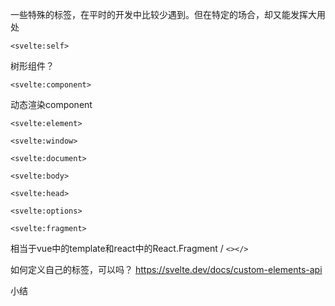 一些特殊的标签，在平时的开发中比较少遇到。但在特定的场合，却又能发挥大用处

```
<svelte:self>
```

树形组件？

```
<svelte:component>
```

动态渲染component

```
<svelte:element>
```

```
<svelte:window>
```

```
<svelte:document>
```

```
<svelte:body>
```

```
<svelte:head>
```

```
<svelte:options>
```

```
<svelte:fragment>
```
相当于vue中的template和react中的React.Fragment / `<></>`

如何定义自己的标签，可以吗？
https://svelte.dev/docs/custom-elements-api

小结
